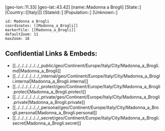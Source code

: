 ﻿---
location: [43.42,11.33]
mapzoom: [7,12] 
mapmarker: city 
type: City
tags:
- geo/City


SpocWebEntityId: 32209
isDeleted: false
confidential: public

---
[geo-lon::11.33]
[geo-lat::43.42]
[name::Madonna a Brogli]
[State::]
[Country::[[Italy]]]
[StateId::]
[Population::]
[Unknown::]


```leaflet
id: Madonna a Brogli
coordinates: [[Madonna_a_Brogli]]
markerFile: [[Madonna_a_Brogli]]
defaultZoom: 11 
maxZoom: 18
```


## Confidential Links & Embeds: 
- [[../../../../../../_public/geo/Continent/Europe/Italy/City/Madonna_a_Brogli.md|Madonna_a_Brogli]] 
- [[../../../../../../_internal/geo/Continent/Europe/Italy/City/Madonna_a_Brogli.internal|Madonna_a_Brogli.internal]] 
- [[../../../../../../_protect/geo/Continent/Europe/Italy/City/Madonna_a_Brogli.protect|Madonna_a_Brogli.protect]] 
- [[../../../../../../_private/geo/Continent/Europe/Italy/City/Madonna_a_Brogli.private|Madonna_a_Brogli.private]] 
- [[../../../../../../_personal/geo/Continent/Europe/Italy/City/Madonna_a_Brogli.personal|Madonna_a_Brogli.personal]] 
- [[../../../../../../_secret/geo/Continent/Europe/Italy/City/Madonna_a_Brogli.secret|Madonna_a_Brogli.secret]] 
